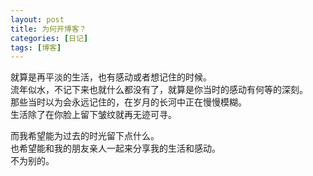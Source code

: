 ```yaml
---
layout: post
title: 为何开博客？
categories: [日记]
tags: [博客]
---
```

就算是再平淡的生活，也有感动或者想记住的时候。  
流年似水，不记下来也就什么都没有了，就算是你当时的感动有何等的深刻。  
那些当时以为会永远记住的，在岁月的长河中正在慢慢模糊。  
生活除了在你脸上留下皱纹就再无迹可寻。 

而我希望能为过去的时光留下点什么。  
也希望能和我的朋友亲人一起来分享我的生活和感动。  
不为别的。